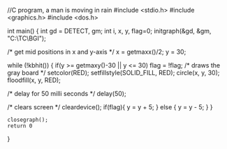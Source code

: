 //C program, a man is moving in rain
#include <stdio.h>
#include <graphics.h>
#include <dos.h>
 
int main() {
 int gd = DETECT, gm;
 int i, x, y, flag=0;
 initgraph(&gd, &gm, "C:\\TC\\BGI");
 
 /* get mid positions in x and y-axis */
 x = getmaxx()/2;
 y = 30;
 
 
 while (!kbhit()) {
  if(y >= getmaxy()-30 || y <= 30)
     flag = !flag;
     /* draws the gray board */
     setcolor(RED);
     setfillstyle(SOLID_FILL, RED);
     circle(x, y, 30);
     floodfill(x, y, RED);
 
 /* delay for 50 milli seconds */
 delay(50);
 
 /* clears screen */
 cleardevice();
 if(flag){
     y = y + 5;
 } else {
     y = y - 5;
 }
    }
 
    closegraph();
    return 0
}
